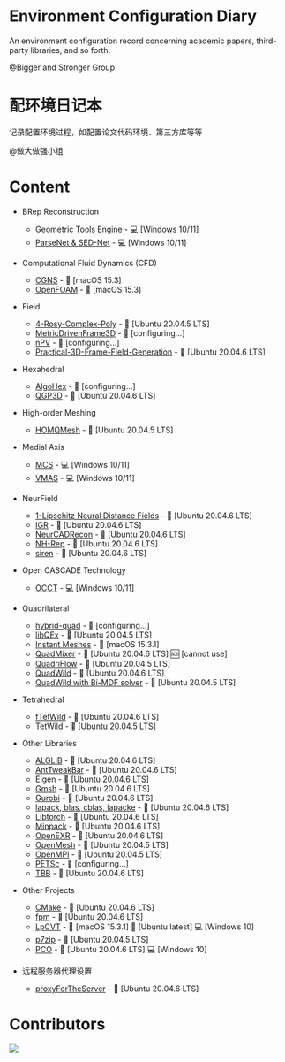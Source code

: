 # Environment Configuration Diary
An environment configuration record concerning academic papers, third-party libraries, and so forth. 

@Bigger and Stronger Group

# 配环境日记本
记录配置环境过程，如配置论文代码环境、第三方库等等

@做大做强小组

# Content
- BRep Reconstruction
  - [Geometric Tools Engine] - :computer: [Windows 10/11]
  - [ParseNet & SED-Net] - :computer: [Windows 10/11]

- Computational Fluid Dynamics (CFD)
  - [CGNS] - :apple: [macOS 15.3]
  - [OpenFOAM] - :apple: [macOS 15.3]

- Field
  - [4-Rosy-Complex-Poly] - :penguin: [Ubuntu 20.04.5 LTS]
  - [MetricDrivenFrame3D] - :no_entry_sign: [configuring...]
  - [nPV] - :no_entry_sign: [configuring...]
  - [Practical-3D-Frame-Field-Generation] - :penguin: [Ubuntu 20.04.6 LTS]

- Hexahedral
  - [AlgoHex] - :no_entry_sign: [configuring...]
  - [QGP3D] - :penguin: [Ubuntu 20.04.6 LTS]

- High-order Meshing
  - [HOMQMesh] - :penguin: [Ubuntu 20.04.5 LTS]

- Medial Axis
  - [MCS] - :computer: [Windows 10/11]
  - [VMAS] - :computer: [Windows 10/11]

- NeurField
  - [1-Lipschitz Neural Distance Fields] - :penguin: [Ubuntu 20.04.6 LTS]
  - [IGR] - :penguin: [Ubuntu 20.04.6 LTS]
  - [NeurCADRecon] - :penguin: [Ubuntu 20.04.6 LTS]
  - [NH-Rep] - :penguin: [Ubuntu 20.04.6 LTS]
  - [siren] - :penguin: [Ubuntu 20.04.6 LTS]

- Open CASCADE Technology
  - [OCCT] - :computer: [Windows 10/11]

- Quadrilateral
  - [hybrid-quad] - :no_entry_sign: [configuring...]
  - [libQEx] - :penguin: [Ubuntu 20.04.5 LTS]
  - [Instant Meshes] - :apple: [macOS 15.3.1]
  - [QuadMixer] - :penguin: [Ubuntu 20.04.6 LTS] :sos: [cannot use]
  - [QuadriFlow] - :penguin: [Ubuntu 20.04.5 LTS]
  - [QuadWild] - :penguin: [Ubuntu 20.04.6 LTS]
  - [QuadWild with Bi-MDF solver] - :penguin: [Ubuntu 20.04.5 LTS]

- Tetrahedral
  - [fTetWild] - :penguin: [Ubuntu 20.04.6 LTS]
  - [TetWild] - :penguin: [Ubuntu 20.04.5 LTS]

- Other Libraries
  - [ALGLIB] - :penguin: [Ubuntu 20.04.6 LTS]
  - [AntTweakBar] - :penguin: [Ubuntu 20.04.6 LTS]
  - [Eigen] - :penguin: [Ubuntu 20.04.6 LTS]
  - [Gmsh] - :penguin: [Ubuntu 20.04.6 LTS]
  - [Gurobi] - :penguin: [Ubuntu 20.04.6 LTS]
  - [lapack, blas, cblas, lapacke] - :penguin: [Ubuntu 20.04.6 LTS]
  - [Libtorch] - :penguin: [Ubuntu 20.04.6 LTS]
  - [Minpack] - :penguin: [Ubuntu 20.04.6 LTS]
  - [OpenEXR] - :penguin: [Ubuntu 20.04.6 LTS]
  - [OpenMesh] - :penguin: [Ubuntu 20.04.5 LTS]
  - [OpenMPI] - :penguin: [Ubuntu 20.04.5 LTS]
  - [PETSc] - :no_entry_sign: [configuring...]
  - [TBB] - :penguin: [Ubuntu 20.04.6 LTS]

- Other Projects
  - [CMake] - :penguin: [Ubuntu 20.04.6 LTS]
  - [fpm] - :penguin: [Ubuntu 20.04.6 LTS]
  - [LpCVT] - :apple: [macOS 15.3.1] :penguin: [Ubuntu latest] :computer: [Windows 10]
  - [p7zip] - :penguin: [Ubuntu 20.04.5 LTS]
  - [PCO] - :penguin: [Ubuntu 20.04.6 LTS] :computer: [Windows 10]

- 远程服务器代理设置
  - [proxyForTheServer] - :penguin: [Ubuntu 20.04.6 LTS]

 # Contributors

<a href="https://contributors-img.web.app/image?repo=Bigger-and-Stronger/environment-configuration-diary">
  <img src="https://contributors-img.web.app/image?repo=Bigger-and-Stronger/environment-configuration-diary"/>
</a>

[1-Lipschitz Neural Distance Fields]: 1-Lipschitz-Neural-Distance-Fields-Ubuntu20.04.6/
[4-Rosy-Complex-Poly]: 4-Rosy-Complex-Poly/
[ALGLIB]: ALGLIB/
[AlgoHex]: AlgoHex/
[AntTweakBar]: AntTweakBar/
[CGNS]: CGNS/
[CMake]: CMake/
[Eigen]: Eigen/
[fpm]: fpm/
[fTetWild]: fTetWild/
[Geometric Tools Engine]: Geometric-Tools-Engine/
[Gmsh]: Gmsh/
[Gurobi]: Gurobi/
[HOMQMesh]: HOHQMesh/
[hybrid-quad]: hybrid-quad/
[IGR]: IGR/
[Instant Meshes]: Instant-Meshes/
[lapack, blas, cblas, lapacke]: LAPACK/
[libQEx]: libQEx/
[Libtorch]: Libtorch/
[LpCVT]: LpCVT/
[MCS]: MCS/
[MetricDrivenFrame3D]: MetricDrivenFrame3D/
[Minpack]: Minpack/
[NeurCADRecon]: NeurCADRecon/
[NH-Rep]: NH-Rep/
[nPV]: nPV/
[OCCT]: OCCT/
[OpenEXR]: OpenEXR/
[OpenFOAM]: OpenFOAM/
[OpenMesh]: OpenMesh/
[OpenMPI]: OpenMPI/
[p7zip]: p7zip/
[ParseNet & SED-Net]: ParseNet+SED_Net/
[PCO]: PCO/
[PETSc]: PETSc/
[Practical-3D-Frame-Field-Generation]: Practical-3D-Frame-Field-Generation/
[QGP3D]: QGP3D/
[QuadMixer]: QuadMixer/
[QuadriFlow]: QuadriFlow/
[QuadWild]: QuadWild/
[QuadWild with Bi-MDF solver]: QuadWild-Bi-MDF-solver/
[siren]: siren/
[TBB]: TBB/
[TetWild]: TetWild/
[VMAS]: VMAS/
[proxyForTheServer]: proxyForTheServer/
